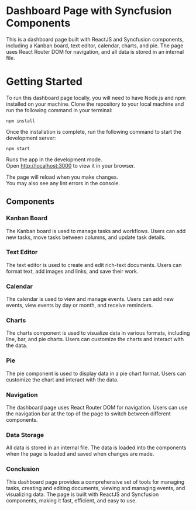 # Dashboard Page with Syncfusion Components

This is a dashboard page built with ReactJS and Syncfusion components, including a Kanban board, text editor, calendar, charts, and pie. The page uses React Router DOM for navigation, and all data is stored in an internal file.



# Getting Started

To run this dashboard page locally, you will need to have Node.js and npm installed on your machine. Clone the repository to your local machine and run the following command in your terminal:

```
npm install
```

Once the installation is complete, run the following command to start the development server:

```
npm start
```
Runs the app in the development mode.\
Open [http://localhost:3000](http://localhost:3000) to view it in your browser.

The page will reload when you make changes.\
You may also see any lint errors in the console.

## Components

### Kanban Board

The Kanban board is used to manage tasks and workflows. Users can add new tasks, move tasks between columns, and update task details.

### Text Editor

The text editor is used to create and edit rich-text documents. Users can format text, add images and links, and save their work.

### Calendar

The calendar is used to view and manage events. Users can add new events, view events by day or month, and receive reminders.

### Charts

The charts component is used to visualize data in various formats, including line, bar, and pie charts. Users can customize the charts and interact with the data.

### Pie

The pie component is used to display data in a pie chart format. Users can customize the chart and interact with the data.

### Navigation

The dashboard page uses React Router DOM for navigation. Users can use the navigation bar at the top of the page to switch between different components.

### Data Storage

All data is stored in an internal file. The data is loaded into the components when the page is loaded and saved when changes are made.

### Conclusion

This dashboard page provides a comprehensive set of tools for managing tasks, creating and editing documents, viewing and managing events, and visualizing data. The page is built with ReactJS and Syncfusion components, making it fast, efficient, and easy to use.
